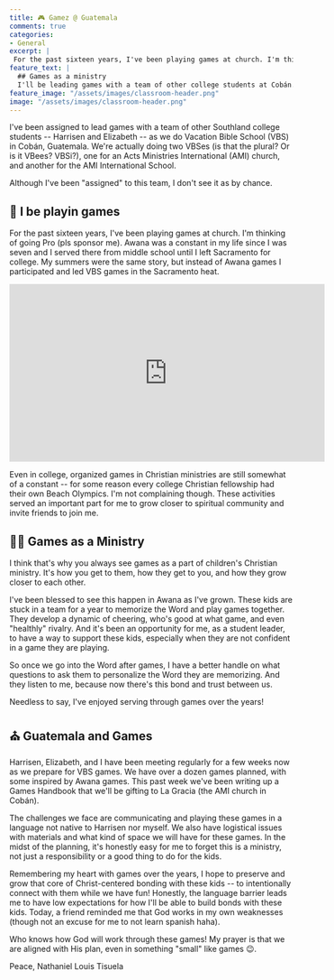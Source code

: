 ```yaml
---
title: 🎮 Gamez @ Guatemala
comments: true
categories:
- General
excerpt: |
 For the past sixteen years, I've been playing games at church. I'm thinking of going Pro (pls...
feature_text: |
  ## Games as a ministry
  I'll be leading games with a team of other college students at Cobán. 
feature_image: "/assets/images/classroom-header.png"
image: "/assets/images/classroom-header.png"
---
```


I've been assigned to lead games with a team of other Southland college students -- Harrisen and Elizabeth -- as we do Vacation Bible School (VBS) in Cobán, Guatemala. We're actually doing two VBSes (is that the plural? Or is it VBees? VBSi?), one for an Acts Ministries International (AMI) church, and another for the AMI International School. 

Although I've been "assigned" to this team, I don't see it as by chance.

## 🤪 I be playin games

For the past sixteen years, I've been playing games at church. I'm thinking of going Pro (pls sponsor me). Awana was a constant in my life since I was seven and I served there from middle school until I left Sacramento for college. My summers were the same story, but instead of Awana games I participated and led VBS games in the Sacramento heat. 

<iframe width="560" height="315" src="https://www.youtube.com/embed/FrKeKIUiXvA" title="YouTube video player" frameborder="0" allow="accelerometer; autoplay; clipboard-write; encrypted-media; gyroscope; picture-in-picture" allowfullscreen></iframe>

Even in college, organized games in Christian ministries are still somewhat of a constant -- for some reason every college Christian fellowship had their own Beach Olympics. I'm not complaining though. These activities served an important part for me to grow closer to spiritual community and invite friends to join me. 

## 🙏🏾 Games as a Ministry

I think that's why you always see games as a part of children's Christian ministry. It's how you get to them, how they get to you, and how they grow closer to each other. 

I've been blessed to see this happen in Awana as I've grown. These kids are stuck in a team for a year to memorize the Word and play games together. They develop a dynamic of cheering, who's good at what game, and even "healthly" rivalry. And it's been an opportunity for me, as a student leader, to have a way to support these kids, especially when they are not confident in a game they are playing. 

So once we go into the Word after games, I have a better handle on what questions to ask them to personalize the Word they are memorizing. And they listen to me, because now there's this bond and trust between us.

Needless to say, I've enjoyed serving through games over the years!

## ⛪ Guatemala and Games

Harrisen, Elizabeth, and I have been meeting regularly for a few weeks now as we prepare for VBS games. We have over a dozen games planned, with some inspired by Awana games. This past week we've been writing up a Games Handbook that we'll be gifting to La Gracia (the AMI church in Cobán). 

The challenges we face are communicating and playing these games in a language not native to Harrisen nor myself. We also have logistical issues with materials and what kind of space we will have for these games. In the midst of the planning, it's honestly easy for me to forget this is a ministry, not just a responsibility or a good thing to do for the kids.

Remembering my heart with games over the years, I hope to preserve and grow that core of Christ-centered bonding with these kids -- to intentionally connect with them while we have fun! Honestly, the language barrier leads me to have low expectations for how I'll be able to build bonds with these kids. Today, a friend reminded me that God works in my own weaknesses (though not an excuse for me to not learn spanish haha). 

Who knows how God will work through these games! My prayer is that we are aligned with His plan, even in something "small" like games 😉. 

Peace,
Nathaniel Louis Tisuela


